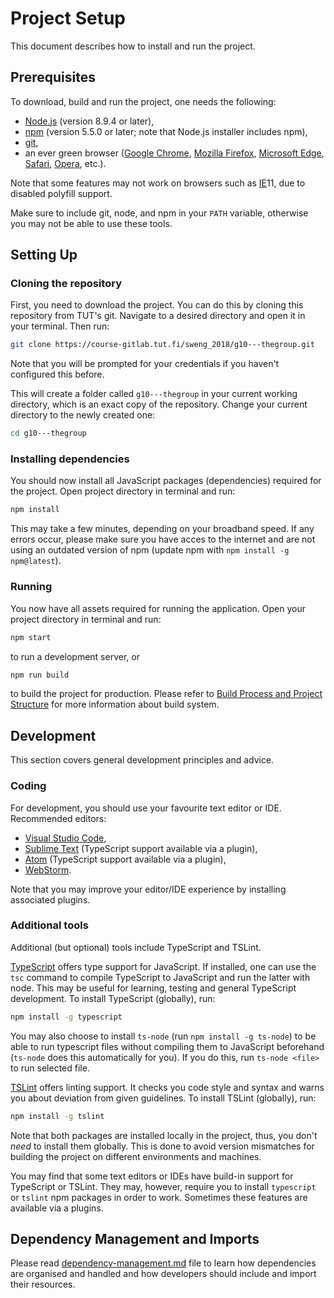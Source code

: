 # Project Setup

This document describes how to install and run the project.

## Prerequisites

To download, build and run the project, one needs the following:

- [Node.js](https://nodejs.org/en/) (version 8.9.4 or later),
- [npm](https://www.npmjs.com/) (version 5.5.0 or later; note that Node.js installer includes npm),
- [git](https://git-scm.com/),
- an ever green browser ([Google Chrome](https://www.google.com/chrome/), [Mozilla Firefox](https://www.mozilla.org/firefox/), [Microsoft Edge](https://www.microsoft.com/en-us/windows/microsoft-edge), [Safari](https://www.apple.com/safari/), [Opera](http://www.opera.com/), etc.).

Note that some features may not work on browsers such as [IE](https://support.microsoft.com/en-us/products/internet-explorer)11, due to disabled polyfill support.

Make sure to include git, node, and npm in your `PATH` variable, otherwise you may not be able to use these tools.

## Setting Up

### Cloning the repository

First, you need to download the project. You can do this by cloning this repository from TUT's git. Navigate to a desired directory and open it in your terminal. Then run:

```bash
git clone https://course-gitlab.tut.fi/sweng_2018/g10---thegroup.git
```

Note that you will be prompted for your credentials if you haven't configured this before.

This will create a folder called `g10---thegroup` in your current working directory, which is an exact copy of the repository. Change your current directory to the newly created one:

```bash
cd g10---thegroup
```

### Installing dependencies

You should now install all JavaScript packages (dependencies) required for the project. Open project directory in terminal and run:

```bash
npm install
```

This may take a few minutes, depending on your broadband speed. If any errors occur, please make sure you have acces to the internet and are not using an outdated version of npm (update npm with `npm install -g npm@latest`).

### Running

You now have all assets required for running the application. Open your project directory in terminal and run:

```bash
npm start
```

to run a development server, or

```bash
npm run build
```

to build the project for production. Please refer to [Build Process and Project Structure](build-process.md) for more information about build system.

## Development

This section covers general development principles and advice.

### Coding

For development, you should use your favourite text editor or IDE. Recommended editors:

- [Visual Studio Code](https://code.visualstudio.com/),
- [Sublime Text](https://www.sublimetext.com/) (TypeScript support available via a plugin),
- [Atom](https://atom.io/) (TypeScript support available via a plugin),
- [WebStorm](https://www.jetbrains.com/webstorm/).

Note that you may improve your editor/IDE experience by installing associated plugins.

### Additional tools

Additional (but optional) tools include TypeScript and TSLint.

[TypeScript](http://www.typescriptlang.org/) offers type support for JavaScript. If installed, one can use the `tsc` command to compile TypeScript to JavaScript and run the latter with node. This may be useful for learning, testing and general TypeScript development. To install TypeScript (globally), run:

```bash
npm install -g typescript
```

You may also choose to install `ts-node` (run `npm install -g ts-node`) to be able to run typescript files without compiling them to JavaScript beforehand (`ts-node` does this automatically for you). If you do this, run `ts-node <file>` to run selected file.

[TSLint](https://palantir.github.io/tslint/) offers linting support. It checks you code style and syntax and warns you about deviation from given guidelines. To install TSLint (globally), run:

```bash
npm install -g tslint
```

Note that both packages are installed locally in the project, thus, you don't *need* to install them globally. This is done to avoid version mismatches for building the project on different environments and machines.

You may find that some text editors or IDEs have build-in support for TypeScript or TSLint. They may, however, require you to install `typescript` or `tslint` npm packages in order to work. Sometimes these features are available via a plugins.

## Dependency Management and Imports

Please read [dependency-management.md](dependency-management.md) file to learn how dependencies are organised and handled and how developers should include and import their resources.

